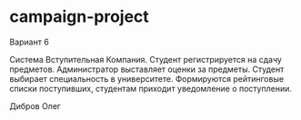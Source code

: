 # campaign-project
Вариант 6

Система Вступительная Компания. Студент регистрируется на сдачу
предметов. Администратор выставляет оценки за предметы. Студент
выбирает специальность в университете. Формируются рейтинговые списки
поступивших, студентам приходит уведомление о поступлении.

Дибров Олег
